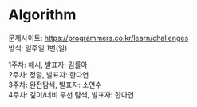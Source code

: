 # Algorithm

문제사이트: https://programmers.co.kr/learn/challenges<br/>
방식: 일주일 1번(일)<br/>

1주차: 해시, 발표자: 김률아<br/>
2주차: 정렬, 발표자: 한다연<br/>
3주차: 완전탐색, 발표자: 소연수<br/>
4주차: 깊이/너비 우선 탐색, 발표자: 한다연<br/>
